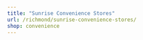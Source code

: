 ```yaml
---
title: "Sunrise Convenience Stores"
url: /richmond/sunrise-convenience-stores/
shop: convenience
---
```

